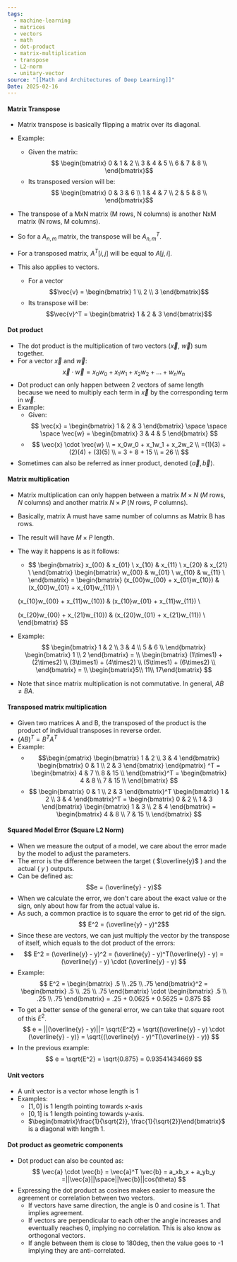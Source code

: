 ```yaml
---
tags:
  - machine-learning
  - matrices
  - vectors
  - math
  - dot-product
  - matrix-multiplication
  - transpose
  - L2-norm
  - unitary-vector
source: "[[Math and Architectures of Deep Learning]]"
Date: 2025-02-16
---
```

#### Matrix Transpose
- Matrix transpose is basically flipping a matrix over its diagonal.
- Example:
	- Given the matrix: $$
\begin{bmatrix}
	0 & 1 & 2 \\
	3 & 4 & 5 \\
	6 & 7 & 8 \\
\end{bmatrix}$$
	- Its transposed version will be: $$
\begin{bmatrix}
	0 & 3 & 6 \\
	1 & 4 & 7 \\
	2 & 5 & 8 \\
\end{bmatrix}$$

- The transpose of a MxN matrix (M rows, N columns) is another NxM matrix (N rows, M columns).
- So for a $A_{n,m}$ matrix, the transpose will be $A^T_{n,m}$.
- For a transposed matrix, $A^T[i, j]$ will be equal to $A[j, i]$.
- This also applies to vectors.
	- For a vector $$\vec{v} = \begin{bmatrix} 1 \\ 2 \\ 3 \end{bmatrix}$$
	- Its transpose will be: $$\vec{v}^T = \begin{bmatrix} 1 & 2 & 3 \end{bmatrix}$$
#### Dot product
- The dot product is the multiplication of two vectors ($\vec{x}$, $\vec{w}$) sum together.
- For a vector $\vec{x}$ and $\vec{w}$: $$
\vec{x} \cdot \vec{w} = x_0w_0 + x_1w_1 + x_2w_2 + \dots + w_nw_n
$$
- Dot product can only happen between 2 vectors of same length because we need to multiply each term in $\vec{x}$ by the corresponding term in $\vec{w}$.
- Example:
	- Given: $$
		\vec{x} = \begin{bmatrix} 1 & 2 & 3 \end{bmatrix}
		\space \space \space
		\vec{w} = \begin{bmatrix} 3 & 4 & 5 \end{bmatrix}
		$$
	- $$
	\vec{x} \cdot \vec{w} \\
		= x_0w_0 + x_1w_1 + x_2w_2 \\
		=(1)(3) + (2)(4) + (3)(5) \\
		= 3 + 8 + 15 \\
		= 26 \\
	$$
- Sometimes can also be referred as inner product, denoted $\langle \vec{a} , \vec{b} \rangle$.

#### Matrix multiplication
- Matrix multiplication can only happen between a matrix $M\times N$ ($M$ rows, $N$ columns) and another matrix $N\times P$ ($N$ rows, $P$ columns).
- Basically, matrix A must have same number of columns as Matrix B has rows.
- The result will have $M \times P$ length.
- The way it happens is as it follows:
	- $$
\begin{bmatrix} 
	x_{00} & x_{01} \\
	x_{10} & x_{11} \\
	x_{20} & x_{21} \\
\end{bmatrix}
\begin{bmatrix} 
	w_{00} & w_{01} \\
	w_{10} & w_{11} \\
\end{bmatrix}
= 
\begin{bmatrix} 
	(x_{00}w_{00} + x_{01}w_{10}) & 
	(x_{00}w_{01} + x_{01}w_{11}) \\
	
	(x_{10}w_{00} + x_{11}w_{10}) & 
	(x_{10}w_{01} + x_{11}w_{11}) \\
	
	(x_{20}w_{00} + x_{21}w_{10}) & 
	(x_{20}w_{01} + x_{21}w_{11})  \\
\end{bmatrix}
$$
- Example: $$
\begin{bmatrix} 
	1 & 2 \\
	3 & 4 \\
	5 & 6 \\
\end{bmatrix}
\begin{bmatrix} 1  \\ 2 \end{bmatrix}
= \\
\begin{bmatrix} 
	(1\times1) + (2\times2) \\
	(3\times1) + (4\times2) \\
	(5\times1) + (6\times2) \\
\end{bmatrix}
= \\
\begin{bmatrix} 
	​5\\
	11\\
	17​
\end{bmatrix}
$$
- Note that since matrix multiplication is not commutative. In general, $AB \ne BA$.

#### Transposed matrix multiplication
- Given two matrices A and B, the transposed of the product is the product of individual transposes in reverse order. 
- $(AB)^T = B^TA^T$
- Example:
	-  $$\begin{pmatrix}
\begin{bmatrix} 
	1 & 2 \\
	3 & 4
\end{bmatrix}
\begin{bmatrix} 
	0 & 1 \\
	2 & 3
\end{bmatrix}
\end{pmatrix}
^T
= 
\begin{bmatrix} 
	4 & 7 \\
	8 & 15 \\
\end{bmatrix}^T
=
\begin{bmatrix} 
	4 & 8 \\
	7 & 15 \\
\end{bmatrix}
$$
	-   $$
\begin{bmatrix} 
	0 & 1 \\
	2 & 3
\end{bmatrix}^T
\begin{bmatrix} 
	1 & 2 \\
	3 & 4
\end{bmatrix}^T
= 
\begin{bmatrix} 
	0 & 2 \\
	1 & 3
\end{bmatrix}
\begin{bmatrix} 
	1 & 3 \\
	2 & 4
\end{bmatrix}
=
\begin{bmatrix} 
	4  &  8 \\
	7  & 15 \\
\end{bmatrix}
$$
#### Squared Model Error (Square L2 Norm)
- When we measure the output of a model, we care about the error made by the model to adjust the parameters.
- The error is the difference between the target ( $\overline{y}$ ) and the actual ( $y$ ) outputs.
- Can be defined as: $$e = (\overline{y} - y)$$
- When we calculate the error, we don't care about the exact value or the sign, only about how far from the actual value is.
- As such, a common practice is to square the error to get rid of the sign. $$ E^2 = (\overline{y} - y)^2$$
- Since these are vectors, we can just multiply the vector by the transpose of itself, which equals to the dot product of the errors:
- $$ 
E^2 = (\overline{y} - y)^2 
	= (\overline{y} - y)^T(\overline{y} - y)
	= (\overline{y} - y) \cdot (\overline{y} - y)
$$
-  Example: $$
E^2 
=
\begin{bmatrix}
	.5 \\
	.25 \\
	.75
\end{bmatrix}^2
=
\begin{bmatrix}
	.5 \\
	.25 \\
	.75
\end{bmatrix}
\cdot
\begin{bmatrix}
	.5 \\
	.25 \\
	.75
\end{bmatrix}
	= .25 + 0.0625 + 0.5625 = 0.875
$$
- To get a better sense of the general error, we can take that square root of this $E^2$. $$
e = ||(\overline{y} - y)||= \sqrt{E^2} = \sqrt{(\overline{y} - y) \cdot (\overline{y} - y)} = \sqrt{(\overline{y} - y)^T(\overline{y} - y)}
$$
- In the previous example: $$
e = \sqrt{E^2} = \sqrt{0.875} = 0.93541434669
$$
#### Unit vectors
- A unit vector is a vector whose length is 1
- Examples: 
	- $[1, 0]$ is 1 length pointing towards x-axis 
	- $[0, 1]$ is 1 length pointing towards y-axis.
	- $\begin{bmatrix}\frac{1}{\sqrt{2}}, \frac{1}{\sqrt{2}}\end{bmatrix}$ is a diagonal with length 1.

#### Dot product as geometric components
- Dot product can also be counted as: $$
\vec{a} \cdot \vec{b} = \vec{a}^T \vec{b} = a_xb_x + a_yb_y =||\vec{a}||\space||\vec{b}||cos(\theta)
$$
- Expressing the dot product as cosines makes easier to measure the agreement or correlation between two vectors.
	- If vectors have same direction, the angle is 0 and cosine is 1. That implies agreement.
	- If vectors are perpendicular to each other the angle increases and eventually reaches 0, implying no correlation. This is also know as orthogonal vectors.
	- If angle between them is close to 180deg, then the value goes to -1 implying they are anti-correlated.